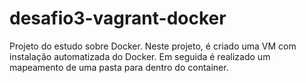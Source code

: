 # desafio3-vagrant-docker

Projeto do estudo sobre Docker. Neste projeto, é criado uma VM com instalação automatizada do Docker. Em seguida é realizado um mapeamento de uma pasta para dentro 
do container.
